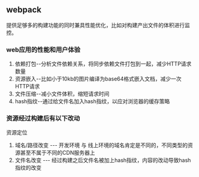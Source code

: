 ## webpack

提供足够多的构建功能的同时兼具性能优化，比如对构建产出文件的体积进行监控。

### web应用的性能和用户体验

  1. 依赖打包--分析文件依赖关系，将同步依赖文件打包到一起，减少HTTP请求数量
  2. 资源嵌入--比如小于10kb的图片编译为base64格式嵌入文档，减少一次HTTP请求
  3. 文件压缩--减小文件体积，缩短请求时间
  4. hash指纹--通过给文件名加入hash指纹，以应对浏览器的缓存策略

### 资源经过构建后有以下改动

  资源定位
  1. 域名/路径改变 --- 开发环境 与 线上环境的域名肯定是不同的，不同类型的资源甚至不属于不同的CDN服务器上
  2. 文件名改变 --- 经过构建之后文件名被加上hash指纹，内容的改动导致hash指纹的改变